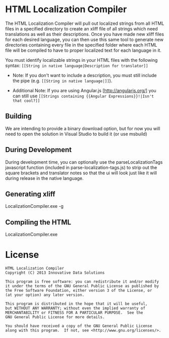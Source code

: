 HTML Localization Compiler
=====================
The HTML Localization Compiler will pull out localized strings from all HTML files in a specified directory to create an xliff file of all strings which need translations as well as their descriptions. Once you have made new xliff files for each desired language, you can then use this same tool to generate new directories containing every file in the specified folder where each HTML file will be compiled to have to proper localized text for each language in it.

You must identify localizable strings in your HTML files with the following syntax: `[[String in native language|Description for translator]]`

* Note: If you don't want to include a description, you must still include the pipe (e.g. `[[String in native language|]]`).

* Additional Note: If you are using Angular.js [http://angularjs.org/] you can still use `[[Strings containing {{Angular Expressions}}!|Isn't that cool?]]`

Building
--------
We are intending to provide a binary download option, but for now you will need to open the solution in Visual Studio to build it (or use msbuild)

During Development
--------
During development time, you can optionally use the parseLocalizationTags javascript function (included in parse-localization-tags.js) to strip out the square brackets and translator notes so that the ui will look just like it will during release in the native language.

Generating xliff
--------
LocalizationCompiler.exe -g <website directory> <output file name>

Compiling the HTML
--------
LocalizationCompiler.exe <directory containing xliff files> <website directory> <output directory>

License
=======

	HTML Localization Compiler
    Copyright (C) 2013 Innovative Data Solutions

    This program is free software: you can redistribute it and/or modify
    it under the terms of the GNU General Public License as published by
    the Free Software Foundation, either version 3 of the License, or
    (at your option) any later version.

    This program is distributed in the hope that it will be useful,
    but WITHOUT ANY WARRANTY; without even the implied warranty of
    MERCHANTABILITY or FITNESS FOR A PARTICULAR PURPOSE.  See the
    GNU General Public License for more details.

    You should have received a copy of the GNU General Public License
    along with this program.  If not, see <http://www.gnu.org/licenses/>.

